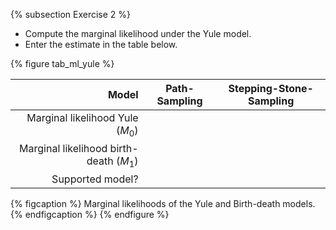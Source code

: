 {% subsection Exercise 2 %}
-   Compute the marginal likelihood under the Yule model.
-   Enter the estimate in the table below.

{% figure tab_ml_yule %}

 |                  **Model**                |   **Path-Sampling**   |   **Stepping-Stone-Sampling**   |
  ------------------------------------------:|:---------------------:|:-------------------------------:|
 |     Marginal likelihood Yule ($M_0$)      |                       |                                 |
 |  Marginal likelihood birth-death ($M_1$)  |                       |                                 |
 |              Supported model?             |                       |                                 |

{% figcaption %}
Marginal likelihoods of the Yule and Birth-death models.
{% endfigcaption %}
{% endfigure %}
